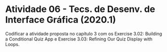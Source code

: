 # Atividade 06 - Tecs. de Desenv. de Interface Gráfica (2020.1)
Codificar a atividade proposta no capítulo 3 com os Exercise 3.02: Building a Conditional Quiz App e Exercise 3.03: Refining Our Quiz Display with Loops.
